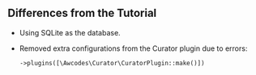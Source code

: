 ## Differences from the Tutorial  
- Using SQLite as the database.  
- Removed extra configurations from the Curator plugin due to errors:  

  ```
  ->plugins([\Awcodes\Curator\CuratorPlugin::make()])
  ```